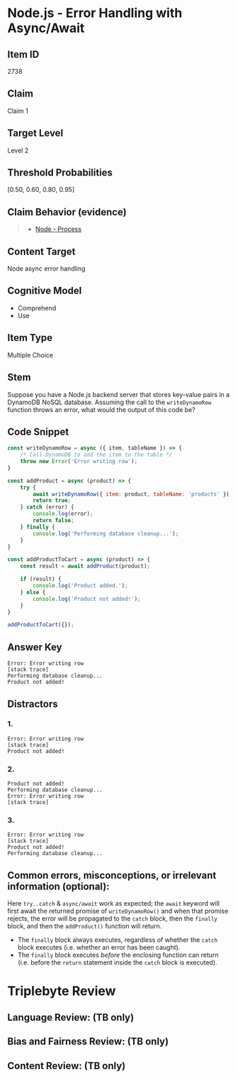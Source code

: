 # Node.js - Error Handling with Async/Await

## Item ID
2738

## Claim
Claim 1

## Target Level
Level 2

## Threshold Probabilities
[0.50, 0.60, 0.80, 0.95]

## Claim Behavior (evidence)
> - [Node - Process](https://nodejs.org/api/process.html)

## Content Target
Node async error handling

## Cognitive Model
- Comprehend
- Use

## Item Type
Multiple Choice

## Stem
Suppose you have a Node.js backend server that stores key-value pairs in a DynamoDB NoSQL database. Assuming the call to the `writeDynamoRow` function throws an error, what would the output of this code be?

## Code Snippet

```javascript
const writeDynamoRow = async ({ item, tableName }) => {
    /* Call DynamoDB to add the item to the table */
    throw new Error('Error writing row');
}

const addProduct = async (product) => {
    try {
        await writeDynamoRow({ item: product, tableName: 'products' });
        return true;
    } catch (error) {
        console.log(error);
        return false;
    } finally {
        console.log('Performing database cleanup...');
    }
}

const addProductToCart = async (product) => {
    const result = await addProduct(product);

    if (result) {
        console.log('Product added.');
    } else {
        console.log('Product not added!');
    }
}

addProductToCart({});
```

## Answer Key
```
Error: Error writing row
[stack trace]
Performing database cleanup...
Product not added!
```

## Distractors
### 1.
```
Error: Error writing row
[stack trace]
Product not added!
```

### 2.
```
Product not added!
Performing database cleanup...
Error: Error writing row
[stack trace]
```

### 3.
```
Error: Error writing row
[stack trace]
Product not added!
Performing database cleanup...
```

## Common errors, misconceptions, or irrelevant information (optional):
Here `try..catch` & `async/await` work as expected; the `await` keyword will first await the returned promise of `writeDynamoRow()` and when that promise rejects, the error will be propagated to the `catch` block, then the `finally` block, and then the `addProduct()` function will return.
- The `finally` block always executes, regardless of whether the `catch` block executes (i.e. whether an error has been caught).
- The `finally` block executes _before_ the enclosing function can return (i.e. before the `return` statement inside the `catch` block is executed).

# Triplebyte Review

## Language Review: (TB only)

## Bias and Fairness Review: (TB only)

## Content Review: (TB only)
